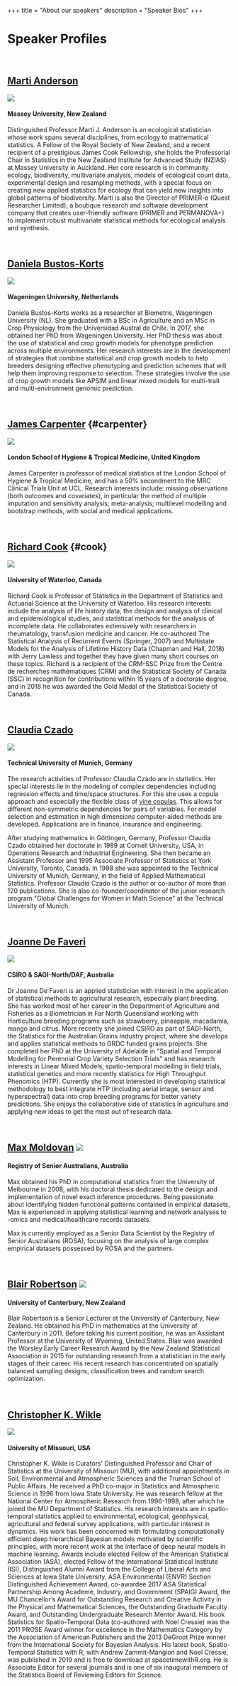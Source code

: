 +++
title = "About our speakers"
description = "Speaker Bios"
+++

# Speaker Profiles

<br>

## [Marti Anderson](http://www.massey.ac.nz/massey/expertise/profile.cfm?stref=204040) 
![](/img/speakers/Anderson_long.png#responsive-speaker)
#### Massey University, New Zealand
Distinguished Professor Marti J. Anderson is an ecological statistician whose work spans several disciplines, from ecology to mathematical statistics. A Fellow of the Royal Society of New Zealand, and a recent recipient of a prestigious James Cook Fellowship, she holds the Professorial Chair in Statistics in the New Zealand Institute for Advanced Study (NZIAS) at Massey University in Auckland. Her core research is in community ecology, biodiversity, multivariate analysis, models of ecological count data, experimental design and resampling methods, with a special focus on creating new applied statistics for ecology that can yield new insights into global patterns of biodiversity. Marti is also the Director of PRIMER-e (Quest Researcher Limited), a boutique research and software development company that creates user-friendly software (PRIMER and PERMANOVA+) to implement robust multivariate statistical methods for ecological analysis and synthesis.

<br>

## [Daniela Bustos-Korts](https://www.wur.nl/en/Persons/Daniela-DV-Daniela-Bustos-Korts-PhD.htm) 
![](/img/speakers/Bustos-Korts.jpeg#responsive-speaker)
#### Wageningen University, Netherlands
Daniela Bustos-Korts works as a researcher at Biometris, Wageningen University (NL). She graduated with a BSc in Agriculture and an MSc in Crop Physiology from the Universidad Austral de Chile. In 2017, she obtained her PhD from Wageningen University. Her PhD thesis was about the use of statistical and crop growth models for phenotype prediction across multiple environments. Her research interests are in the development of strategies that combine statistical and crop growth models to help breeders designing effective phenotyping and prediction schemes that will help them improving response to selection. These strategies involve the use of crop growth models like APSIM and linear mixed models for multi-trait and multi-environment genomic prediction.

<br>

## [James Carpenter](https://www.lshtm.ac.uk/aboutus/people/carpenter.james) {#carpenter} 
![](/img/speakers/Carpenter.jpg#responsive-speaker)
#### London School of Hygiene & Tropical Medicine, United Kingdom

James Carpenter is professor of medical statistics at the London School of Hygiene & Tropical Medicine, and has a 50% secondment to the MRC Clinical Trials Unit at UCL. Research interests include: missing observations (both outcomes and covariates), in particular the method of multiple imputation and sensitivity analysis; meta-analysis; multilevel modelling and bootstrap methods, with social and medical applications.

<br>

## [Richard Cook](https://www.math.uwaterloo.ca/~rjcook/) {#cook} 
![](/img/speakers/Cook.jpg#responsive-speaker)
#### University of Waterloo, Canada

Richard Cook is Professor of Statistics in the Department of Statistics and Actuarial Science at the University of Waterloo. His research interests include the analysis of life history data, the design and analysis of clinical and epidemiological studies, and statistical methods for the analysis of incomplete data. He collaborates extensively with researchers in rheumatology, transfusion medicine and cancer. He co-authored The Statistical Analysis of Recurrent Events (Springer, 2007) and Multistate Models for the Analysis of Lifetime History Data  (Chapman and Hall, 2018) with Jerry Lawless and together they have given many short courses on these topics.  Richard is a recipient of the CRM-SSC Prize from the Centre de recherches mathématiques (CRM) and the Statistical Society of Canada (SSC) in recognition for contributions within 15 years of a doctorate degree, and in 2018 he was awarded the Gold Medal of the Statistical Society of Canada.

<br>

## [Claudia Czado](http://www.professoren.tum.de/en/czado-claudia/) 
![](/img/speakers/Czado.jpg#responsive-speaker)
#### Technical University of Munich, Germany
The research activities of Professor Claudia Czado are in statistics. Her special interests lie in the modeling of complex dependencies including regression effects and time/space structures.  For this she uses a copula approach and especially the flexible class of [vine copulas](www.vine-copula.org). This allows for different non-symmetric dependencies for pairs of variables. For model selection and estimation in high dimensions computer-aided methods are developed. Applications are in finance, insurance and engineering. 

After studying mathematics in Göttingen, Germany, Professor Claudia Czado obtained her doctorate in 1989 at Cornell University, USA,  in Operations Research and Industrial Engineering. She then became an Assistant Professor and 1995 Associate Professor of Statistics at York University, Toronto, Canada. In 1998 she was appointed to the Technical University of Munich, Germany,  in the field of Applied Mathematical Statistics. Professor Claudia Czado is the author or co-author of more than 120 publications. She is also co-founder/coordinator of the junior research program "Global Challenges for Women in Math Science" at the Technical University of Munich.

<br>

## [Joanne De Faveri](https://www.researchgate.net/scientific-contributions/2082945346_Joanne_De_Faveri) 
![](/img/speakers/De_Faveri.jpg#responsive-speaker)
#### CSIRO & SAGI-North/DAF, Australia
Dr Joanne De Faveri is an applied statistician with interest in the application of statistical methods to agricultural research, especially plant breeding. She has worked most of her career in the Department of Agriculture and Fisheries as a Biometrician in Far North Queensland working with Horticulture breeding programs such as strawberry, pineapple, macadamia, mango and citrus. More recently she joined CSIRO as part of SAGI-North, the Statistics for the Australian Grains Industry project, where she develops and applies statistical methods to GRDC funded grains projects. 
She completed her PhD at the University of Adelaide in “Spatial and Temporal Modelling for Perennial Crop Variety Selection Trials” and has research interests in Linear Mixed Models, spatio-temporal modelling in field trials, statistical genetics and more recently statistics for High Throughput Phenomics (HTP).  Currently she is most interested in developing statistical methodology to best integrate HTP (including aerial image, sensor and hyperspectral) data into crop breeding programs for better variety predictions. 
She enjoys the collaborative side of statistics in agriculture and applying new ideas to get the most out of research data. 


<br>

## [Max  Moldovan](https://www.sahmriresearch.org/our-research/themes/infection-immunity/our-team/dr-max-moldovan) ![](/img/speakers/Moldovan.jpg#responsive-speaker)
#### Registry of Senior Australians, Australia
Max obtained his PhD in computational statistics from the University of Melbourne in 2008, with his doctoral thesis dedicated to the design and implementation of novel exact inference procedures. Being passionate about identifying hidden functional patterns contained in empirical datasets, Max is experienced in applying statistical learning and network analyses to -omics and medical/healthcare records datasets.

Max is currently employed as a Senior Data Scientist by the Registry of Senior Australians (ROSA), focusing on the analysis of large complex empirical datasets possessed by ROSA and the partners.


<br>

## [Blair Robertson](https://www.canterbury.ac.nz/engineering/contact-us/people/blair-robertson.html) ![](/img/speakers/Robertson.jpg#responsive-speaker)
#### University of Canterbury, New Zealand

Blair Robertson is a Senior Lecturer at the University of Canterbury, New Zealand. He obtained his PhD in mathematics at the University of Canterbury in 2011. Before taking his current position, he was an Assistant Professor at the University of Wyoming, United States. Blair was awarded the Worsley Early Career Research Award by the New Zealand Statistical Association in 2015 for outstanding research from a statistician in the early stages of their career. His recent research has concentrated on spatially balanced sampling designs, classification trees and random search optimization.

<br>

## [Christopher K. Wikle](https://www.stat.missouri.edu/people/wikle) 
![](/img/speakers/Wikle.jpg#responsive-speaker)
#### University of Missouri, USA
Christopher K. Wikle is Curators’ Distinguished Professor and Chair of Statistics at the University of Missouri (MU), with additional appointments in Soil, Environmental and Atmospheric Sciences and the Truman School of Public Affairs.  He received a PhD co-major in Statistics and Atmospheric Science in 1996 from Iowa State University.  He was research fellow at the National Center for Atmospheric Research from 1996-1998, after which he joined the MU Department of Statistics.  His research interests are in spatio-temporal statistics applied to environmental, ecological, geophysical, agricultural and federal survey applications, with particular interest in dynamics.  His work has been concerned with formulating computationally efficient deep hierarchical Bayesian models motivated by scientific principles, with more recent work at the interface of deep neural models in machine learning.   Awards include elected Fellow of the American Statistical Association (ASA), elected Fellow of the International Statistical Institute (ISI), Distinguished Alumni Award from the College of Liberal Arts and Sciences at Iowa State University, ASA Environmental (ENVR) Section Distinguished Achievement Award, co-awardee 2017 ASA Statistical Partnership Among Academe, Industry, and Government (SPAIG) Award, the MU Chancellor’s Award for Outstanding Research and Creative Activity in the Physical and Mathematical Sciences, the Outstanding Graduate Faculty Award, and Outstanding Undergraduate Research Mentor Award.  His book Statistics for Spatio-Temporal Data (co-authored with Noel Cressie) was the 2011 PROSE Award winner for excellence in the Mathematics Category by the Association of American Publishers and the 2013 DeGroot Prize winner from the International Society for Bayesian Analysis.  His latest book, Spatio-Temporal Statistics with R, with Andrew Zammit-Mangion and Noel Cressie, was published in 2019 and is free to download at spacetimewithR.org.   He is Associate Editor for several journals and is one of six inaugural members of the Statistics Board of Reviewing Editors for Science. 
